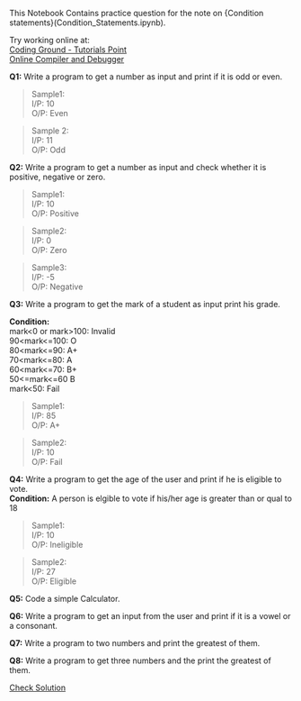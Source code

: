 This Notebook Contains practice question for the note on {Condition statements}(Condition_Statements.ipynb).

Try working online at:  
[Coding Ground - Tutorials Point](https://www.tutorialspoint.com/execute_python3_online.php)  
[Online Compiler and Debugger](https://www.onlinegdb.com/online_python_compiler)

**Q1:** Write a program to get a number as input and print if it is odd or even.  
>Sample1:  
I/P: 10  
O/P: Even

>Sample 2:  
I/P: 11  
O/P: Odd

**Q2:** Write a program to get a number as input and check whether it is positive, negative or zero.  
>Sample1:  
I/P: 10  
O/P: Positive

>Sample2:  
I/P: 0  
O/P: Zero

>Sample3:  
I/P: -5  
O/P: Negative

**Q3:** Write a program to get the mark of a student as input print his grade.  

**Condition:**  
mark<0 or mark>100: Invalid  
90<mark<=100: O  
80<mark<=90: A+  
70<mark<=80: A  
60<mark<=70: B+  
50<=mark<=60 B  
mark<50: Fail

>Sample1:  
I/P: 85  
O/P: A+

>Sample2:  
I/P: 10  
O/P: Fail

**Q4:** Write a program to get the age of the user and print if he is eligible to vote.  
**Condition:**
A person is elgible to vote if his/her age is greater than or qual to 18  
>Sample1:  
I/P: 10  
O/P: Ineligible  

>Sample2:  
I/P: 27  
O/P: Eligible

**Q5:** Code a simple Calculator.

**Q6:** Write a program to get an input from the user and print if it is a vowel or a consonant.

**Q7:** Write a program to two numbers and print the greatest of them.

**Q8:** Write a program to get three numbers and the print the greatest of them.

[Check Solution](Solution_2.ipynb)